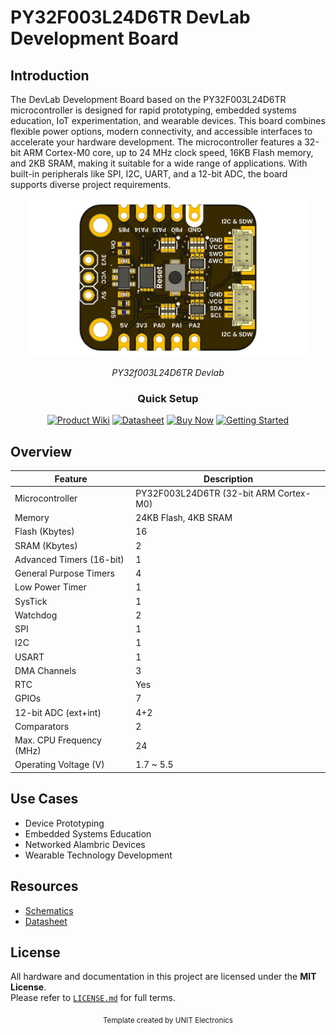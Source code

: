 
# PY32F003L24D6TR DevLab Development Board

## Introduction


The DevLab Development Board based on the PY32F003L24D6TR microcontroller is designed for rapid prototyping, embedded systems education, IoT experimentation, and wearable devices. This board combines flexible power options, modern connectivity, and accessible interfaces to accelerate your hardware development. The microcontroller features a 32-bit ARM Cortex-M0 core, up to 24 MHz clock speed, 16KB Flash memory, and 2KB SRAM, making it suitable for a wide range of applications. With built-in peripherals like SPI, I2C, UART, and a 12-bit ADC, the board supports diverse project requirements.


<div align="center">
  <img src="hardware/resources/unit_top_v_0_0_1_ue0102_PY32f003L24D6TR_devlab.png" width="450px" alt="Development Board">
  <p><em>PY32f003L24D6TR Devlab</em></p>
</div>


<div align="center">

### Quick Setup


[<img src="https://img.shields.io/badge/Product%20Wiki-blue?style=for-the-badge" alt="Product Wiki">](https://unit-electronics-mx.github.io/unit_py32f003l24d6tr_devlab_development_board/)
[<img src="https://img.shields.io/badge/Datasheet-green?style=for-the-badge" alt="Datasheet">](hardware/resources/PY32F003L24_datasheet.pdf)
[<img src="https://img.shields.io/badge/Buy%20Now-orange?style=for-the-badge" alt="Buy Now">](https://uelectronics.com/)
[<img src="https://img.shields.io/badge/Getting%20Started-purple?style=for-the-badge" alt="Getting Started">](https://unit-electronics-mx.github.io/unit_py32f003l24d6tr_devlab_development_board/getting-started)

</div>



## Overview

<div align="center">

| Feature                      | Description                        |
|------------------------------|------------------------------------|
| Microcontroller              | PY32F003L24D6TR (32-bit ARM Cortex-M0) |
| Memory                       | 24KB Flash, 4KB SRAM               |
| Flash (Kbytes)               | 16                                 |
| SRAM (Kbytes)                | 2                                  |
| Advanced Timers (16-bit)     | 1                                  |
| General Purpose Timers       | 4                                  |
| Low Power Timer              | 1                                  |
| SysTick                      | 1                                  |
| Watchdog                     | 2                                  |
| SPI                          | 1                                  |
| I2C                          | 1                                  |
| USART                        | 1                                  |
| DMA Channels                 | 3                                  |
| RTC                          | Yes                                |
| GPIOs                        | 7                                  |
| 12-bit ADC (ext+int)         | 4+2                                |
| Comparators                  | 2                                  |
| Max. CPU Frequency (MHz)     | 24                                 |
| Operating Voltage (V)        | 1.7 ~ 5.5                          |

</div>


## Use Cases

- Device Prototyping
- Embedded Systems Education
- Networked  Alambric Devices
- Wearable Technology Development


##  Resources

- [Schematics](hardware/unit_schematic_v_0_0_1_ue0102_PY32f003L24D6TR_devlab.pdf)
- [Datasheet](hardware/resources/PY32F003L24_datasheet.pdf)

## License

All hardware and documentation in this project are licensed under the **MIT License**.  
Please refer to [`LICENSE.md`](LICENSE.md) for full terms.



<div align="center">
  <sub>Template created by UNIT Electronics </sub>
</div>

